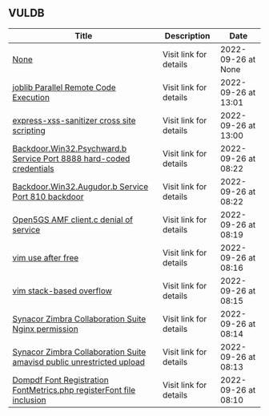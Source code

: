 ## VULDB
|Title|Description|Date|
|---|---|---|
| [None](https://vuldb.com/None) | Visit link for details | 2022-09-26 at None |
| [joblib Parallel Remote Code Execution](https://vuldb.com/?id.209549) | Visit link for details | 2022-09-26 at 13:01 |
| [express-xss-sanitizer cross site scripting](https://vuldb.com/?id.209548) | Visit link for details | 2022-09-26 at 13:00 |
| [Backdoor.Win32.Psychward.b Service Port 8888 hard-coded credentials](https://vuldb.com/?id.209547) | Visit link for details | 2022-09-26 at 08:22 |
| [Backdoor.Win32.Augudor.b Service Port 810 backdoor](https://vuldb.com/?id.209546) | Visit link for details | 2022-09-26 at 08:22 |
| [Open5GS AMF client.c denial of service](https://vuldb.com/?id.209545) | Visit link for details | 2022-09-26 at 08:19 |
| [vim use after free](https://vuldb.com/?id.209544) | Visit link for details | 2022-09-26 at 08:16 |
| [vim stack-based overflow](https://vuldb.com/?id.209543) | Visit link for details | 2022-09-26 at 08:15 |
| [Synacor Zimbra Collaboration Suite Nginx permission](https://vuldb.com/?id.209542) | Visit link for details | 2022-09-26 at 08:14 |
| [Synacor Zimbra Collaboration Suite amavisd public unrestricted upload](https://vuldb.com/?id.209541) | Visit link for details | 2022-09-26 at 08:13 |
| [Dompdf Font Registration FontMetrics.php registerFont file inclusion](https://vuldb.com/?id.209540) | Visit link for details | 2022-09-26 at 08:10 |
